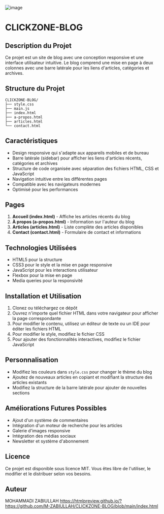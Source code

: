 ![image](https://github.com/user-attachments/assets/9ee5abf5-0ff9-4cff-8010-5edfe3e8c39d)



# CLICKZONE-BLOG

## Description du Projet
Ce projet est un site de blog avec une conception responsive et une interface utilisateur intuitive. Le blog comprend une mise en page à deux colonnes avec une barre latérale pour les liens d'articles, catégories et archives.

## Structure du Projet
```
CLICKZONE-BLOG/
├── style.css
├── main.js
├── index.html
├── a-propos.html
├── articles.html
└── contact.html
```

## Caractéristiques
- Design responsive qui s'adapte aux appareils mobiles et de bureau
- Barre latérale (sidebar) pour afficher les liens d'articles récents, catégories et archives
- Structure de code organisée avec séparation des fichiers HTML, CSS et JavaScript
- Navigation intuitive entre les différentes pages
- Compatible avec les navigateurs modernes
- Optimisé pour les performances

## Pages
1. **Accueil (index.html)** - Affiche les articles récents du blog
2. **À propos (a-propos.html)** - Information sur l'auteur du blog
3. **Articles (articles.html)** - Liste complète des articles disponibles
4. **Contact (contact.html)** - Formulaire de contact et informations

## Technologies Utilisées
- HTML5 pour la structure
- CSS3 pour le style et la mise en page responsive
- JavaScript pour les interactions utilisateur
- Flexbox pour la mise en page
- Media queries pour la responsivité

## Installation et Utilisation
1. Clonez ou téléchargez ce dépôt
2. Ouvrez n'importe quel fichier HTML dans votre navigateur pour afficher la page correspondante
3. Pour modifier le contenu, utilisez un éditeur de texte ou un IDE pour éditer les fichiers HTML
4. Pour modifier le style, modifiez le fichier CSS
5. Pour ajouter des fonctionnalités interactives, modifiez le fichier JavaScript

## Personnalisation
- Modifiez les couleurs dans `style.css` pour changer le thème du blog
- Ajoutez de nouveaux articles en copiant et modifiant la structure des articles existants
- Modifiez la structure de la barre latérale pour ajouter de nouvelles sections

## Améliorations Futures Possibles
- Ajout d'un système de commentaires
- Intégration d'un moteur de recherche pour les articles
- Galerie d'images responsive
- Intégration des médias sociaux
- Newsletter et système d'abonnement

## Licence
Ce projet est disponible sous licence MIT. Vous êtes libre de l'utiliser, le modifier et le distribuer selon vos besoins.

## Auteur
MOHAMMADI ZABIULLAH
https://htmlpreview.github.io/?https://github.com/M-ZABIULLAH/CLICKZONE-BLOG/blob/main/index.html

